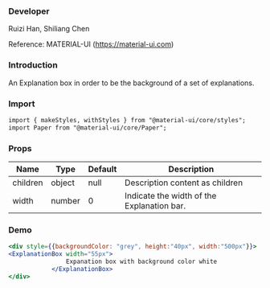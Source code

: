### **Developer**

Ruizi Han, Shiliang Chen

Reference: MATERIAL-UI (https://material-ui.com)

### **Introduction**

An Explanation box in order to be the background of a set of explanations.

### **Import**

```html
import { makeStyles, withStyles } from "@material-ui/core/styles";
import Paper from "@material-ui/core/Paper";
```

### **Props**

| Name         | Type   | Default | Description                                        |
| ------------ | ------ | ------- | -------------------------------------------------- |
| children     | object | null    | Description content as children         |
| width        | number | 0       | Indicate the width of the Explanation bar.         |

### **Demo**

```jsx
<div style={{backgroundColor: "grey", height:"40px", width:"500px"}}>
<ExplanationBox width="55px">
                Expanation box with background color white
            </ExplanationBox>
</div>
```
